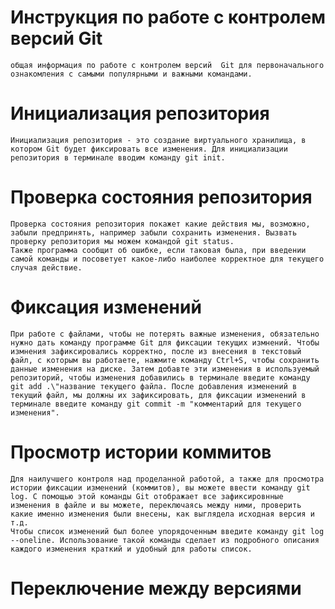 # **Инструкция по работе с контролем версий Git**
    общая информация по работе с контролем версий  Git для первоначального ознакомления с самыми популярными и важными командами.
# Инициализация репозитория
    Инициализация репозитория - это создание виртуального хранилища, в котором Git будет фиксировать все изменения. Для инициализации репозитория в терминале вводим команду git init.
# Проверка состояния репозитория
    Проверка состояния репозитория покажет какие действия мы, возможно, забыли предпринять, например забыли сохранить изменения. Вызвать проверку репозитория мы можем командой git status.
    Также программа сообщит об ошибке, если таковая была, при введении самой команды и посоветует какое-либо наиболее корректное для текущего случая действие.
# Фиксация изменений
    При работе с файлами, чтобы не потерять важные изменения, обязательно нужно дать команду программе Git для фиксации текущих измнений. Чтобы измнения зафиксировались корректно, после из внесения в текстовый файл, с которым вы работаете, нажмите команду Ctrl+S, чтобы сохранить данные изменения на диске. Затем добавте эти изменения в используемый репозиторий, чтобы изменения добавились в терминале введите команду git add .\"название текущего файла. После добавления изменений в текущий файл, мы должны их зафиксировать, для фиксации изменений в терминале введите команду git commit -m "комментарий для текущего изменения". 
# Просмотр истории коммитов
    Для наилучшего контроля над проделанной работой, а также для просмотра истории фиксации изменений (коммитов), вы можете ввести команду git log. С помощью этой команды Git отображает все зафиксировнные изменения в файле и вы можете, переключаясь между ними, проверить какие именно изменения были внесены, как выглядела исходная версия и т.д. 
    Чтобы список изменений был более упорядоченным введите команду git log --oneline. Использование такой команды сделает из подробного описания каждого изменения краткий и удобный для работы список.
# Переключение между версиями